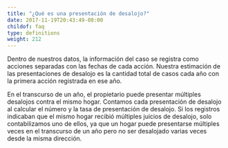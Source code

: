```yaml
---
title: "¿Qué es una presentación de desalojo?"
date: 2017-11-19T20:43:49-08:00
childof: faq
type: definitions
weight: 212
---
```

Dentro de nuestros datos, la información del caso se registra como acciones separadas con las fechas de cada acción. Nuestra estimación de las presentaciones de desalojo es la cantidad total de casos cada año con la primera acción registrada en ese año. 

En el transcurso de un año, el propietario puede presentar múltiples desalojos contra el mismo hogar. Contamos cada presentación de desalojo al calcular el número y la tasa de presentación de desalojo. Si los registros indicaban que el mismo hogar recibió múltiples juicios de desalojo, solo contabilizamos uno de ellos, ya que un hogar puede presentarse múltiples veces en el transcurso de un año pero no ser desalojado varias veces desde la misma dirección.